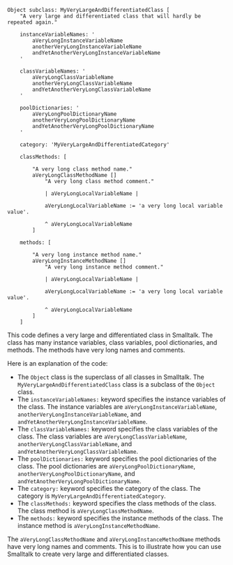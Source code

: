 ```smalltalk
Object subclass: MyVeryLargeAndDifferentiatedClass [
    "A very large and differentiated class that will hardly be repeated again."

    instanceVariableNames: '
        aVeryLongInstanceVariableName
        anotherVeryLongInstanceVariableName
        andYetAnotherVeryLongInstanceVariableName
    '

    classVariableNames: '
        aVeryLongClassVariableName
        anotherVeryLongClassVariableName
        andYetAnotherVeryLongClassVariableName
    '

    poolDictionaries: '
        aVeryLongPoolDictionaryName
        anotherVeryLongPoolDictionaryName
        andYetAnotherVeryLongPoolDictionaryName
    '

    category: 'MyVeryLargeAndDifferentiatedCategory'

    classMethods: [

        "A very long class method name."
        aVeryLongClassMethodName []
            "A very long class method comment."

            | aVeryLongLocalVariableName |

            aVeryLongLocalVariableName := 'a very long local variable value'.

            ^ aVeryLongLocalVariableName
        ]

    methods: [

        "A very long instance method name."
        aVeryLongInstanceMethodName []
            "A very long instance method comment."

            | aVeryLongLocalVariableName |

            aVeryLongLocalVariableName := 'a very long local variable value'.

            ^ aVeryLongLocalVariableName
        ]
    ]
```

This code defines a very large and differentiated class in Smalltalk. The class has many instance variables, class variables, pool dictionaries, and methods. The methods have very long names and comments.

Here is an explanation of the code:

* The `Object` class is the superclass of all classes in Smalltalk. The `MyVeryLargeAndDifferentiatedClass` class is a subclass of the `Object` class.
* The `instanceVariableNames:` keyword specifies the instance variables of the class. The instance variables are `aVeryLongInstanceVariableName`, `anotherVeryLongInstanceVariableName`, and `andYetAnotherVeryLongInstanceVariableName`.
* The `classVariableNames:` keyword specifies the class variables of the class. The class variables are `aVeryLongClassVariableName`, `anotherVeryLongClassVariableName`, and `andYetAnotherVeryLongClassVariableName`.
* The `poolDictionaries:` keyword specifies the pool dictionaries of the class. The pool dictionaries are `aVeryLongPoolDictionaryName`, `anotherVeryLongPoolDictionaryName`, and `andYetAnotherVeryLongPoolDictionaryName`.
* The `category:` keyword specifies the category of the class. The category is `MyVeryLargeAndDifferentiatedCategory`.
* The `classMethods:` keyword specifies the class methods of the class. The class method is `aVeryLongClassMethodName`.
* The `methods:` keyword specifies the instance methods of the class. The instance method is `aVeryLongInstanceMethodName`.

The `aVeryLongClassMethodName` and `aVeryLongInstanceMethodName` methods have very long names and comments. This is to illustrate how you can use Smalltalk to create very large and differentiated classes.